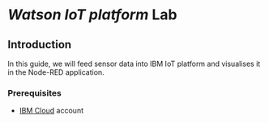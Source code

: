 # _**Watson IoT platform**_ Lab

## Introduction
In this guide, we will feed sensor data into IBM IoT platform and visualises it in the Node-RED application.

### Prerequisites
- [IBM Cloud](https://cloud.ibm.com) account
